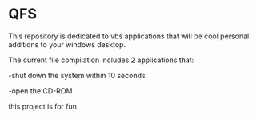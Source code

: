 # QFS
This repository is dedicated to vbs applications that will be cool personal additions to your windows desktop.

The current file compilation includes 2 applications that:

-shut down the system within 10 seconds

-open the CD-ROM

this project is for fun
